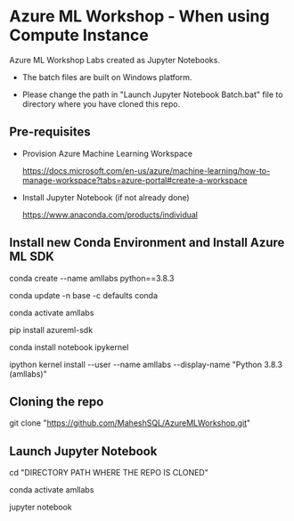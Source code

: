 # Azure ML Workshop - When using Compute Instance
Azure ML Workshop Labs created as Jupyter Notebooks.

- The batch files are built on Windows platform.

- Please change the path in "Launch Jupyter Notebook Batch.bat" file to directory where you have cloned this repo.

## Pre-requisites 
- Provision Azure Machine Learning Workspace

  https://docs.microsoft.com/en-us/azure/machine-learning/how-to-manage-workspace?tabs=azure-portal#create-a-workspace
  
- Install Jupyter Notebook (if not already done)

  https://www.anaconda.com/products/individual

## Install new Conda Environment and Install Azure ML SDK

conda create --name amllabs python==3.8.3

conda update -n base -c defaults conda

conda activate amllabs

pip install azureml-sdk

conda install notebook ipykernel

ipython kernel install --user --name amllabs --display-name "Python 3.8.3 (amllabs)"

## Cloning the repo
git clone "https://github.com/MaheshSQL/AzureMLWorkshop.git"

## Launch Jupyter Notebook
cd "DIRECTORY PATH WHERE THE REPO IS CLONED"

conda activate amllabs

jupyter notebook

